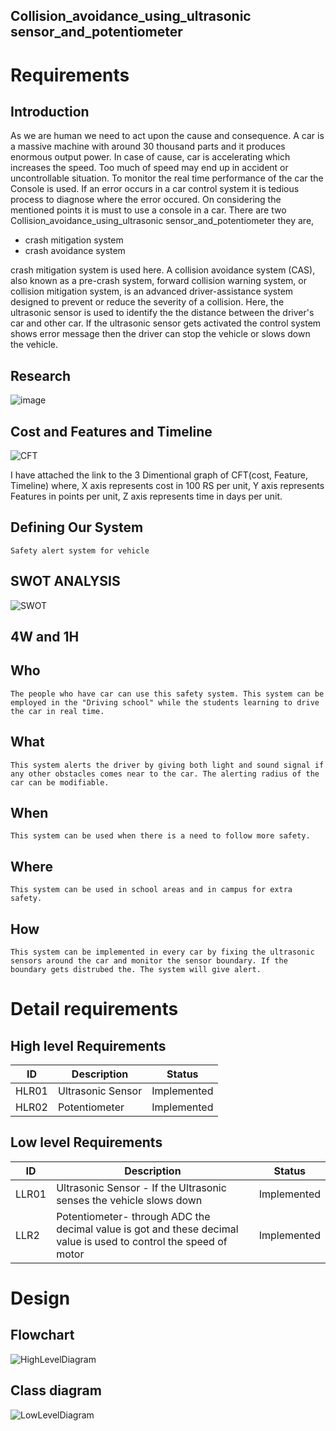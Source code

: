 ## Collision_avoidance_using_ultrasonic sensor_and_potentiometer 

# Requirements
## Introduction
   As we are human we need to act upon the cause and consequence. A car is a massive machine with around 30 thousand parts and it produces enormous output power. In case of cause, car is accelerating which increases the speed. Too much of speed may end up in accident or uncontrollable situation. To monitor the real time performance of the car the Console is used. If an error occurs in a car control system it is tedious process to diagnose where the error occured. On considering the mentioned points it is must to use a console in a car. There are two Collision_avoidance_using_ultrasonic sensor_and_potentiometer they are, 
* crash mitigation system
* crash avoidance system
   
crash mitigation system is used here. A collision avoidance system (CAS), also known as a pre-crash system, forward collision warning system, or collision mitigation system, is an advanced driver-assistance system designed to prevent or reduce the severity of a collision. Here, the ultrasonic sensor is used to identify the the distance between the driver's car and other car. If the ultrasonic sensor gets activated the control system shows error message then the driver can stop the vehicle or slows down the vehicle. 

## Research
![image](https://user-images.githubusercontent.com/45603597/144423677-ce353581-9b52-4b2d-b0c4-7e765f17f636.png)
 
## Cost and Features and Timeline
![CFT](https://user-images.githubusercontent.com/45603597/144423409-d6bdc64c-f1e3-4532-a05e-51e082d1a2d4.png)

I have attached the link to the 3 Dimentional graph of CFT(cost, Feature, Timeline) where, X axis represents cost in 100 RS per unit, Y axis represents Features in points per unit, Z axis represents time in days per unit.

## Defining Our System
    Safety alert system for vehicle
## SWOT ANALYSIS

![SWOT](https://user-images.githubusercontent.com/45603597/144420855-15dbfe10-8b10-471c-b70d-5cfa594ee6f1.png)

## 4W and 1H

## Who

    The people who have car can use this safety system. This system can be employed in the "Driving school" while the students learning to drive the car in real time. 

## What

    This system alerts the driver by giving both light and sound signal if any other obstacles comes near to the car. The alerting radius of the car can be modifiable.

## When

    This system can be used when there is a need to follow more safety.

## Where

    This system can be used in school areas and in campus for extra safety.

## How

    This system can be implemented in every car by fixing the ultrasonic sensors around the car and monitor the sensor boundary. If the boundary gets distrubed the. The system will give alert.

# Detail requirements
##  High level Requirements

| ID    | Description                             | Status              | 
|-------|-----------------------------------------|---------------------|
| HLR01 | Ultrasonic Sensor                       |Implemented          |
| HLR02 |Potentiometer                            |Implemented          |

##  Low level Requirements

| ID    | Description                             | Status              | 
|-------|-----------------------------------------|---------------------|
| LLR01 |Ultrasonic Sensor - If the Ultrasonic senses the vehicle slows down   |Implemented          |
| LLR2  |Potentiometer- through ADC the decimal value is got and these decimal value is used to control the speed of motor|Implemented          |

# Design

## Flowchart

![HighLevelDiagram](https://user-images.githubusercontent.com/45603597/144247047-9123c785-8cc1-4c81-9626-013bb02536e8.png)

## Class diagram


![LowLevelDiagram](https://user-images.githubusercontent.com/45603597/144247162-615bed5e-6cc7-471f-9960-9375229a6216.png)
